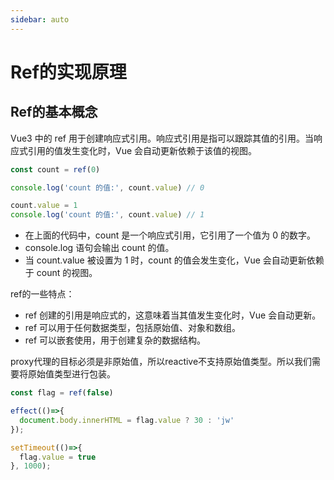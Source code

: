 ```yaml
---
sidebar: auto
---
```


# Ref的实现原理

## Ref的基本概念
Vue3 中的 ref 用于创建响应式引用。响应式引用是指可以跟踪其值的引用。当响应式引用的值发生变化时，Vue 会自动更新依赖于该值的视图。

```js
const count = ref(0)

console.log('count 的值:', count.value) // 0

count.value = 1
console.log('count 的值:', count.value) // 1
```

- 在上面的代码中，count 是一个响应式引用，它引用了一个值为 0 的数字。
- console.log 语句会输出 count 的值。
- 当 count.value 被设置为 1 时，count 的值会发生变化，Vue 会自动更新依赖于 count 的视图。

ref的一些特点：
- ref 创建的引用是响应式的，这意味着当其值发生变化时，Vue 会自动更新。
- ref 可以用于任何数据类型，包括原始值、对象和数组。
- ref 可以嵌套使用，用于创建复杂的数据结构。


proxy代理的目标必须是非原始值，所以reactive不支持原始值类型。所以我们需要将原始值类型进行包装。

```js
const flag = ref(false)

effect(()=>{
  document.body.innerHTML = flag.value ? 30 : 'jw'
});

setTimeout(()=>{
  flag.value = true
}, 1000);

```